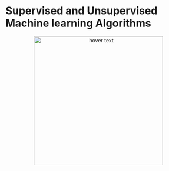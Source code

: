    # Supervised and Unsupervised Machine learning Algorithms

<p align="center">
  <img src="https://www.intellspot.com/wp-content/uploads/2018/03/Supervised-and-Unsupervised-Learning-featured-image.png" width="350" title="hover text">
</p>
